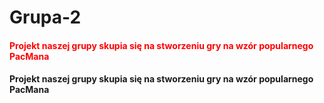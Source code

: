 # Grupa-2
#### <span style="color: red;"> Projekt naszej grupy skupia się na stworzeniu gry na wzór popularnego PacMana  </span>
#### Projekt naszej grupy skupia się na stworzeniu gry na wzór popularnego PacMana
